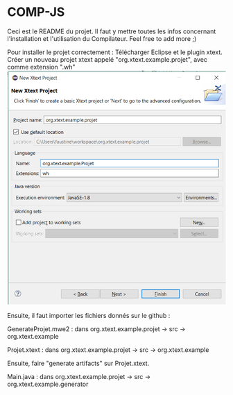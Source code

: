 # COMP-JS

Ceci est le README du projet. Il faut y mettre toutes les infos concernant l'installation et l'utilisation du Compilateur.
Feel free to add more ;)

Pour installer le projet correctement :
Télécharger Eclipse et le plugin xtext.
Créer un nouveau projet xtext appelé "org.xtext.example.projet", avec comme extension ".wh" 
![alt text](new_project.png)

Ensuite, il faut importer les fichiers donnés sur le github :  

GenerateProjet.mwe2 : dans org.xtext.example.projet -> src -> org.xtext.example   

Projet.xtext : dans org.xtext.example.projet -> src -> org.xtext.example  

Ensuite, faire "generate artifacts" sur Projet.xtext.   

Main.java : dans org.xtext.example.projet -> src -> org.xtext.example.generator  